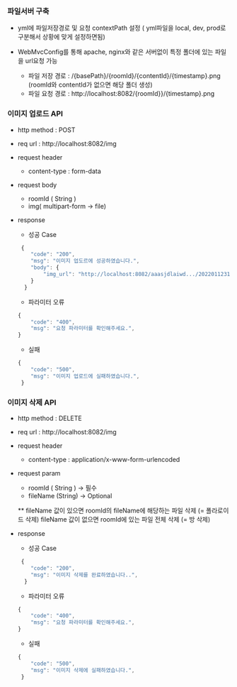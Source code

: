 ### 파일서버 구축

- yml에 파일저장경로 및 요청 contextPath 설정 ( yml파일을 local, dev, prod로 구분해서 상황에 맞게 설정하면됨)
- WebMvcConfig를 통해 apache, nginx와 같은 서버없이 특정 폴더에 있는 파일을 url요청 가능

  - 파일 저장 경로 : /{basePath}/{roomId}/{contentId}/{timestamp}.png (roomId와 contentId가 없으면 해당 폴더 생성)
  - 파일 요청 경로 : http://localhost:8082/{roomId}}/{timestamp}.png

### 이미지 업로드 API
- http method : POST
- req url : http://localhost:8082/img
- request header 
   - content-type : form-data
- request body
   - roomId ( String )
   - img( multipart-form -> file)
- response 
  - 성공 Case
  ```javascript
   {
      "code": "200",
      "msg": "이미지 업도르에 성공하였습니다.",
      "body": {
          "img_url": "http://localhost:8082/aaasjdlaiwd.../20220112312353.png"
      }
    }
  ```    
  
  - 파라미터 오류
  ```javascript
  {
      "code": "400",
      "msg": "요청 파라미터를 확인해주세요.",
  }
  ```
   
   - 실패
  ```javascript
  {
      "code": "500",
      "msg": "이미지 업로드에 실패하였습니다.",
   }
  ```

### 이미지 삭제 API
- http method : DELETE
- req url : http://localhost:8082/img
- request header 
   - content-type : application/x-www-form-urlencoded
- request param
   - roomId ( String ) -> 필수
   - fileName (String) -> Optional

  ** fileName 값이 있으면 roomId의 fileName에 해당하는 파일 삭제 (= 폴라로이드 삭제)
     fileName 값이 없으면 roomId에 있는 파일 전체 삭제 (= 방 삭제)
- response 
  - 성공 Case
  ```javascript
   {
      "code": "200",
      "msg": "이미지 삭제를 완료하였습니다..",
    }
  ```    
  
  - 파라미터 오류
  ```javascript
  {
      "code": "400",
      "msg": "요청 파라미터를 확인해주세요.",
  }
  ```
   
   - 실패
  ```javascript
  {
      "code": "500",
      "msg": "이미지 삭제에 실패하였습니다.",
   }
  ```
